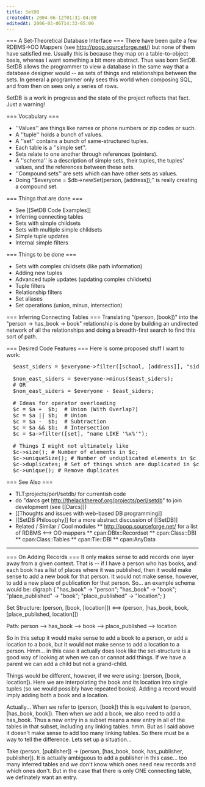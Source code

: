 ```yaml
---
title: SetDB
createdAt: 2004-06-12T01:31-04:00
editedAt: 2006-03-06T14:33-05:00
---
```


=== A Set-Theoretical Database Interface ===
There have been quite a few RDBMS->OO Mappers (see http://poop.sourceforge.net/) but none of them have satisfied me. Usually this is because they map on a table-to-object basis, whereas I want something a bit more abstract. Thus was born SetDB. SetDB allows the programmer to view a database in the same way that a database designer would -- as sets of things and relationships between the sets. In general a programmer only sees this world when composing SQL, and from then on sees only a series of rows.

SetDB is a work in progress and the state of the project reflects that fact. Just a warning!

=== Vocabulary ===
* ''Values'' are things like names or phone numbers or zip codes or such.
* A ''tuple'' holds a bunch of values.
* A ''set'' contains a bunch of same-structured tuples.
* Each table is a ''simple set''.
* Sets relate to one another through references (pointers).
* A ''schema'' is a description of simple sets, their tuples, the tuples' values, and the references between these sets.
* ''Compound sets'' are sets which can have other sets as values.
* Doing "$everyone = $db->newSet(person, [address]);" is really creating a compound set.

=== Things that are done ===
* See [[SetDB Code Examples]]
* Inferring connecting tables
* Sets with simple childsets
* Sets with multiple simple childsets
* Simple tuple updates
* Internal simple filters

=== Things to be done ===
* Sets with complex childsets (like path information)
* Adding new tuples
* Advanced tuple updates (updating complex childsets)
* Tuple filters
* Relationship filters
* Set aliases
* Set operations (union, minus, intersection)

=== Inferring Connecting Tables ===
Translating "(person, [book])" into the "person -> has_book -> book" relationship is done by building an undirected network of all the relationships and doing a breadth-first search to find this sort of path.

=== Desired Code Features ===
Here is some proposed stuff I want to work:
<pre>
  $east_siders = $everyone->filter([school, [address]], "side = 'east'");

  $non_east_siders = $everyone->minus($east_siders);
  # OR
  $non_east_siders = $everyone - $east_siders;

  # Ideas for operator overloading
  $c = $a +  $b;  # Union (With Overlap?)
  $c = $a || $b;  # Union
  $c = $a -  $b;  # Subtraction
  $c = $a && $b;  # Intersection
  $c = $a->filter([set], "name LIKE '%x%'");

  # Things I might not ultimately like
  $c->size(); # Number of elements in $c;
  $c->uniqueSize(); # Number of unduplicated elements in $c
  $c->duplicates; # Set of things which are duplicated in $c
  $c->unique(); # Remove duplicates
</pre>


=== See Also ===
* TLT:projects/perl/setdb/ for currentish code
* do "darcs get http://thelackthereof.org/projects/perl/setdb" to join development (see [[Darcs]])
* [[Thoughts and issues with web-based DB programming]]
* [[SetDB Philosophy]] for a more abstract discussion of [[SetDB]]
* Related / Similar / Cool modules
** http://poop.sourceforge.net/ for a list of RDBMS <--> OO mappers
** cpan:DBIx::Recordset
** cpan:Class::DBI
** cpan:Class::Tables
** cpan:Tie::DBI
** cpan:AnyData

----

=== On Adding Records ===
It only makes sense to add records one layer away from a given context. That is -- if I have a person who has books, and each book has a list of places where it was published, then it would make sense to add a new book for that person. It would not make sense, however, to add a new place of publication for that person. So... an example schema would be:
<graph>
digraph {
  "has_book" -> "person";
  "has_book" -> "book";
  "place_published" -> "book";
  "place_published" -> "location";
}
</graph>

<clear>

Set Structure:
  (person, [book, [location]]) <==> (person, [has_book, book, [place_published, location]])

Path:
  person --> has_book --> book --> place_published --> location

So in this setup it would make sense to add a book to a person, or add a location to a book, but it would not make sense to add a location to a person. Hmm... in this case it actually does look like the set-structure is a good way of looking at when we can or cannot add things. If we have a parent we can add a child but not a grand-child.

Things would be different, however, if we were using: (person, [book, location]). Here we are interpolating the book and its location into single tuples (so we would possibly have repeated books). Adding a record would imply adding both a book and a location.

Actually... When we refer to (person, [book]) this is equivalent to (person, [has_book, book]). Then when we add a book, we also need to add a has_book. Thus a new entry in a subset means a new entry in all of the tables in that subset, including any linking tables. hmm. But as I said above it doesn't make sense to add too many linking tables. So there must be a way to tell the difference. Lets set up a situation...

Take (person, [publisher]) -> (person, [has_book, book, has_publisher, publisher]). It is actually ambiguous to add a publisher in this case... too many inferred tables and we don't know which ones need new records and which ones don't. But in the case that there is only ONE connecting table, we definately want an entry.

